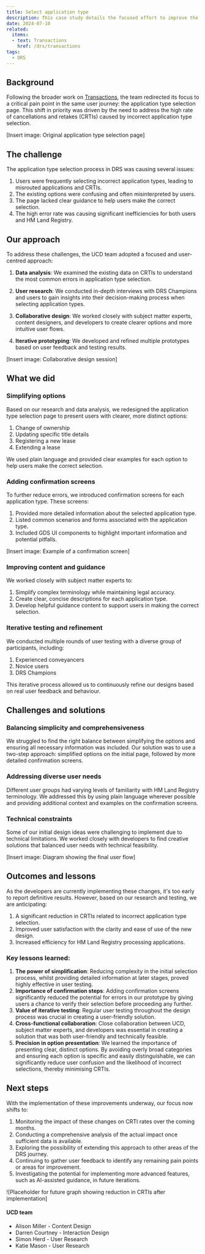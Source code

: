 ```yaml
---
title: Select application type
description: This case study details the focused effort to improve the application type selection process in HM Land Registry's Digital Registration Service. It highlights the team's approach to reducing errors and streamlining the user journey through targeted design improvements and user research.
date: 2024-07-10
related:
  items:
  - text: Transactions
    href: /drs/transactions
tags:
  - DRS
---
```


## Background

Following the broader work on [Transactions](/drs/transactions/), the team redirected its focus to a critical pain point in the same user journey: the application type selection page. This shift in priority was driven by the need to address the high rate of cancellations and retakes (CRTIs) caused by incorrect application type selection.

[Insert image: Original application type selection page]

## The challenge

The application type selection process in DRS was causing several issues:

1. Users were frequently selecting incorrect application types, leading to misrouted applications and CRTIs.
2. The existing options were confusing and often misinterpreted by users.
3. The page lacked clear guidance to help users make the correct selection.
4. The high error rate was causing significant inefficiencies for both users and HM Land Registry.

## Our approach

To address these challenges, the UCD team adopted a focused and user-centred approach:

1. **Data analysis**: We examined the existing data on CRTIs to understand the most common errors in application type selection.

2. **User research**: We conducted in-depth interviews with DRS Champions and users to gain insights into their decision-making process when selecting application types.

3. **Collaborative design**: We worked closely with subject matter experts, content designers, and developers to create clearer options and more intuitive user flows.

4. **Iterative prototyping**: We developed and refined multiple prototypes based on user feedback and testing results.

[Insert image: Collaborative design session]

## What we did

### Simplifying options

Based on our research and data analysis, we redesigned the application type selection page to present users with clearer, more distinct options:

1. Change of ownership
2. Updating specific title details
3. Registering a new lease
4. Extending a lease

We used plain language and provided clear examples for each option to help users make the correct selection.

### Adding confirmation screens

To further reduce errors, we introduced confirmation screens for each application type. These screens:

1. Provided more detailed information about the selected application type.
2. Listed common scenarios and forms associated with the application type.
3. Included GDS UI components to highlight important information and potential pitfalls.

[Insert image: Example of a confirmation screen]

### Improving content and guidance

We worked closely with subject matter experts to:

1. Simplify complex terminology while maintaining legal accuracy.
2. Create clear, concise descriptions for each application type.
3. Develop helpful guidance content to support users in making the correct selection.

### Iterative testing and refinement

We conducted multiple rounds of user testing with a diverse group of participants, including:

1. Experienced conveyancers
2. Novice users
3. DRS Champions

This iterative process allowed us to continuously refine our designs based on real user feedback and behaviour.

## Challenges and solutions

### Balancing simplicity and comprehensiveness

We struggled to find the right balance between simplifying the options and ensuring all necessary information was included. Our solution was to use a two-step approach: simplified options on the initial page, followed by more detailed confirmation screens.

### Addressing diverse user needs

Different user groups had varying levels of familiarity with HM Land Registry terminology. We addressed this by using plain language wherever possible and providing additional context and examples on the confirmation screens.

### Technical constraints

Some of our initial design ideas were challenging to implement due to technical limitations. We worked closely with developers to find creative solutions that balanced user needs with technical feasibility.

[Insert image: Diagram showing the final user flow]

## Outcomes and lessons

As the developers are currently implementing these changes, it's too early to report definitive results. However, based on our research and testing, we are anticipating:

1. A significant reduction in CRTIs related to incorrect application type selection.
2. Improved user satisfaction with the clarity and ease of use of the new design.
3. Increased efficiency for HM Land Registry processing applications.

### Key lessons learned:

1. **The power of simplification**: Reducing complexity in the initial selection process, whilst providing detailed information at later stages, proved highly effective in user testing.
2. **Importance of confirmation steps**: Adding confirmation screens significantly reduced the potential for errors in our prototype by giving users a chance to verify their selection  before proceeding any further.
3. **Value of iterative testing**: Regular user testing throughout the design process was crucial in creating a user-friendly solution.
4. **Cross-functional collaboration**: Close collaboration between UCD, subject matter experts, and developers was essential in creating a solution that was both user-friendly and technically feasible.
5. **Precision in option presentation**: We learned the importance of presenting clear, distinct options. By avoiding overly broad categories and ensuring each option is specific and easily distinguishable, we can significantly reduce user confusion and the likelihood of incorrect selections, thereby minimising CRTIs.
## Next steps

With the implementation of these improvements underway, our focus now shifts to:

1. Monitoring the impact of these changes on CRTI rates over the coming months.
2. Conducting a comprehensive analysis of the actual impact once sufficient data is available.
3. Exploring the possibility of extending this approach to other areas of the DRS journey.
4. Continuing to gather user feedback to identify any remaining pain points or areas for improvement.
5. Investigating the potential for implementing more advanced features, such as AI-assisted guidance, in future iterations.

![Placeholder for future graph showing reduction in CRTIs after implementation]
#### UCD team

- Alison Miller - Content Design
- Darren Courtney - Interaction Design
- Simon Herd - User Research
- Katie Mason - User Research

